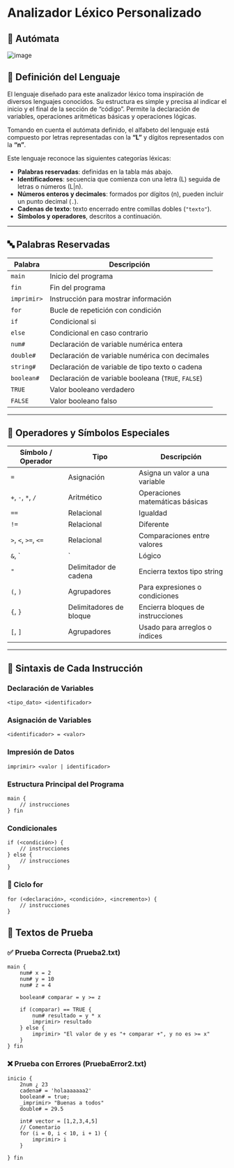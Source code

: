 # Analizador Léxico Personalizado
## 📌 Autómata
![image](https://github.com/user-attachments/assets/17a19e26-9117-4bda-b3fb-0594d17c7be6)

## 📌 Definición del Lenguaje

El lenguaje diseñado para este analizador léxico toma inspiración de diversos lenguajes conocidos. Su estructura es simple y precisa al indicar el inicio y el final de la sección de “código”. Permite la declaración de variables, operaciones aritméticas básicas y operaciones lógicas.

Tomando en cuenta el autómata definido, el alfabeto del lenguaje está compuesto por letras representadas con la **“L”** y dígitos representados con la **“n”**.

Este lenguaje reconoce las siguientes categorías léxicas:

- **Palabras reservadas**: definidas en la tabla más abajo.
- **Identificadores**: secuencia que comienza con una letra (L) seguida de letras o números (L|n).
- **Números enteros y decimales**: formados por dígitos (n), pueden incluir un punto decimal (`.`).
- **Cadenas de texto**: texto encerrado entre comillas dobles (`"texto"`).
- **Símbolos y operadores**, descritos a continuación.

---

## 🔤 Palabras Reservadas

| Palabra         | Descripción                                         |
|-----------------|-----------------------------------------------------|
| `main`          | Inicio del programa                                 |
| `fin`           | Fin del programa                                    |
| `imprimir>`     | Instrucción para mostrar información                |
| `for`           | Bucle de repetición con condición                   |
| `if`            | Condicional si                                      |
| `else`          | Condicional en caso contrario                       |
| `num#`          | Declaración de variable numérica entera             |
| `double#`       | Declaración de variable numérica con decimales      |
| `string#`       | Declaración de variable de tipo texto o cadena      |
| `boolean#`      | Declaración de variable booleana (`TRUE`, `FALSE`)  |
| `TRUE`          | Valor booleano verdadero                            |
| `FALSE`         | Valor booleano falso                                |

---

## 🧮 Operadores y Símbolos Especiales

| Símbolo / Operador | Tipo                   | Descripción                                          |
|--------------------|------------------------|------------------------------------------------------|
| `=`                | Asignación             | Asigna un valor a una variable                       |
| `+`, `-`, `*`, `/` | Aritmético             | Operaciones matemáticas básicas                      |
| `==`               | Relacional             | Igualdad                                             |
| `!=`               | Relacional             | Diferente                                            |
| `>`, `<`, `>=`, `<=` | Relacional          | Comparaciones entre valores                          |
| `&`, `|`           | Lógico                 | Operaciones booleanas (AND, OR)                      |
| `"`                | Delimitador de cadena  | Encierra textos tipo string                          |
| `(`, `)`           | Agrupadores            | Para expresiones o condiciones                       |
| `{`, `}`           | Delimitadores de bloque| Encierra bloques de instrucciones                    |
| `[`, `]`           | Agrupadores            | Usado para arreglos o índices                        |

---

## 📘 Sintaxis de Cada Instrucción
### Declaración de Variables

```plaintext
<tipo_dato> <identificador>
```
### Asignación de Variables

```plaintext
<identificador> = <valor>
```
### Impresión de Datos
```plaintext
imprimir> <valor | identificador>
```
### Estructura Principal del Programa
```plaintext
main {
    // instrucciones
} fin
```
### Condicionales
```plaintext
if (<condición>) {
    // instrucciones
} else {
    // instrucciones
}
```
### 🔁 Ciclo for
```plaintext
for (<declaración>, <condición>, <incremento>) {
    // instrucciones
}
```

## 🧪 Textos de Prueba
### ✅ Prueba Correcta (Prueba2.txt)
```plaintext
main {
    num# x = 2
    num# y = 10
    num# z = 4

    boolean# comparar = y >= z

    if (comparar) == TRUE {
        num# resultado = y * x
        imprimir> resultado
    } else { 
        imprimir> "El valor de y es "+ comparar +", y no es >= x"
    }
} fin

```
### ❌ Prueba con Errores (PruebaError2.txt)
```plaintext
inicio {
    2num ¿ 23
    cadena# = 'holaaaaaaa2'
    boolean# = true;
    _imprimir> "Buenas a todos"
    double# = 29.5

    int# vector = [1,2,3,4,5]
    // Comentario
    for (i = 0, i < 10, i + 1) {
        imprimir> i
    }

} fin
```
